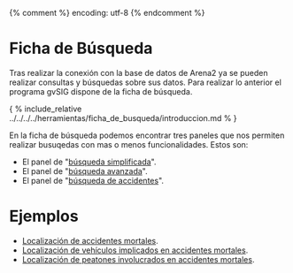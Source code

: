 {% comment %} encoding: utf-8 {% endcomment %}

# Ficha de Búsqueda

Tras realizar la conexión con la base de datos de Arena2 ya se pueden realizar 
consultas y búsquedas sobre sus datos. Para realizar lo anterior el programa gvSIG 
dispone de la ficha de búsqueda.

{ % include_relative ../../../../herramientas/ficha_de_busqueda/introduccion.md % }

En la ficha de búsqueda podemos encontrar tres paneles que nos permiten realizar
busuqedas con mas o menos funcionalidades. Estos son:

* El panel de "[búsqueda simplificada](../../../../herramientas/ficha_de_busqueda/simplificada.md)".
* El panel de "[búsqueda avanzada](../../../../herramientas/ficha_de_busqueda/avanzada.md)".
* El panel de "[búsqueda de accidentes](ficha_accidentes.md)".

# Ejemplos

* [Localización de accidentes mortales](ejemplos/accidentes_mortales.md).
* [Localización de vehículos implicados en accidentes mortales](ejemplos/vihiculos_en_accidentes_mortales.md).
* [Localización de peatones involucrados en accidentes mortales](ejemplos/peatones_en_accidentes_mortales.md).

